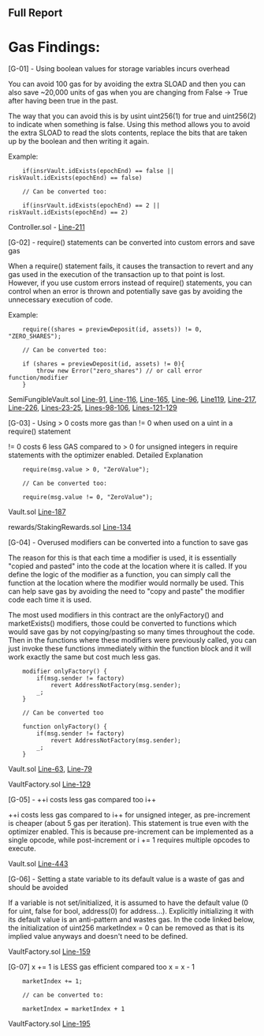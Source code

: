 ## Full Report


# Gas Findings:

[G-01] - Using boolean values for storage variables incurs overhead

You can avoid 100 gas for by avoiding the extra SLOAD and then you can also save ~20,000 units of gas
when you are changing from False -> True after having been true in the past. 

The way that you can avoid this is by usint uint256(1) for true and uint256(2) to indicate when something is false.
Using this method allows you to avoid the extra SLOAD to read the slots contents, replace the bits that are taken up by the boolean and then writing it again.

Example:
```solidity
    if(insrVault.idExists(epochEnd) == false || riskVault.idExists(epochEnd) == false)

    // Can be converted too:

    if(insrVault.idExists(epochEnd) == 2 || riskVault.idExists(epochEnd) == 2)
```

Controller.sol - [Line-211](https://github.com/code-423n4/2022-09-y2k-finance/blob/2175c044af98509261e4147edeb48e1036773771/src/Controller.sol#L211)

[G-02] - require() statements can be converted into custom errors and save gas

When a require() statement fails, it causes the transaction to revert and any gas used in the execution of the transaction up to that point is lost. However, if you use custom errors instead of require() statements, you can control when an error is thrown and potentially save gas by avoiding the unnecessary execution of code.

Example:
```solidity
    require((shares = previewDeposit(id, assets)) != 0, "ZERO_SHARES");

    // Can be converted too:

    if (shares = previewDeposit(id, assets) != 0){
        throw new Error("zero_shares") // or call error function/modifier
    }
```

SemiFungibleVault.sol [Line-91](https://github.com/code-423n4/2022-09-y2k-finance/blob/2175c044af98509261e4147edeb48e1036773771/src/SemiFungibleVault.sol#L91), [Line-116](https://github.com/code-423n4/2022-09-y2k-finance/blob/2175c044af98509261e4147edeb48e1036773771/src/SemiFungibleVault.sol#L116), [Line-165](https://github.com/code-423n4/2022-09-y2k-finance/blob/2175c044af98509261e4147edeb48e1036773771/src/Vault.sol#L165), [Line-96](https://github.com/code-423n4/2022-09-y2k-finance/blob/2175c044af98509261e4147edeb48e1036773771/src/rewards/StakingRewards.sol#L96), [Line119](https://github.com/code-423n4/2022-09-y2k-finance/blob/2175c044af98509261e4147edeb48e1036773771/src/rewards/StakingRewards.sol#L119), [Line-217](https://github.com/code-423n4/2022-09-y2k-finance/blob/2175c044af98509261e4147edeb48e1036773771/src/rewards/StakingRewards.sol#L217), [Line-226](https://github.com/code-423n4/2022-09-y2k-finance/blob/2175c044af98509261e4147edeb48e1036773771/src/rewards/StakingRewards.sol#L226), [Lines-23-25](https://github.com/code-423n4/2022-09-y2k-finance/blob/2175c044af98509261e4147edeb48e1036773771/src/oracles/PegOracle.sol#L23-L25), [Lines-98-106](https://github.com/code-423n4/2022-09-y2k-finance/blob/2175c044af98509261e4147edeb48e1036773771/src/oracles/PegOracle.sol#L98-L106), [Lines-121-129](https://github.com/code-423n4/2022-09-y2k-finance/blob/2175c044af98509261e4147edeb48e1036773771/src/oracles/PegOracle.sol#L121-L129)


[G-03] - Using > 0 costs more gas than != 0 when used on a uint in a require() statement

!= 0 costs 6 less GAS compared to > 0 for unsigned integers in require statements with the optimizer enabled. Detailed Explanation

```solidity
    require(msg.value > 0, "ZeroValue");

    // Can be converted too:

    require(msg.value != 0, "ZeroValue");
```

Vault.sol [Line-187](https://github.com/code-423n4/2022-09-y2k-finance/blob/2175c044af98509261e4147edeb48e1036773771/src/Vault.sol#L187)

rewards/StakingRewards.sol [Line-134](https://github.com/code-423n4/2022-09-y2k-finance/blob/2175c044af98509261e4147edeb48e1036773771/src/rewards/StakingRewards.sol#L134)

[G-04] - Overused modifiers can be converted into a function to save gas

The reason for this is that each time a modifier is used, it is essentially "copied and pasted" into the code at the location where it is called. If you define the logic of the modifier as a function, you can simply call the function at the location where the modifier would normally be used. This can help save gas by avoiding the need to "copy and paste" the modifier code each time it is used.

The most used modifiers in this contract are the onlyFactory() and marketExists() modifiers, those could be converted to functions which would save gas by not copying/pasting so many times throughout the code. Then in the functions where these modifiers were previously called, you can just invoke these functions immediately within the function block and it will work exactly the same but cost much less gas.

```solidity
    modifier onlyFactory() {
        if(msg.sender != factory)
            revert AddressNotFactory(msg.sender);
        _;
    }

    // Can be converted too

    function onlyFactory() {
        if(msg.sender != factory)
            revert AddressNotFactory(msg.sender);
        _;
    }
```

Vault.sol [Line-63](https://github.com/code-423n4/2022-09-y2k-finance/blob/2175c044af98509261e4147edeb48e1036773771/src/Vault.sol#L63), [Line-79](https://github.com/code-423n4/2022-09-y2k-finance/blob/2175c044af98509261e4147edeb48e1036773771/src/Vault.sol#L79)

VaultFactory.sol [Line-129](https://github.com/code-423n4/2022-09-y2k-finance/blob/2175c044af98509261e4147edeb48e1036773771/src/VaultFactory.sol#L129)

[G-05] - ++i costs less gas compared too i++

++i costs less gas compared to i++ for unsigned integer, as pre-increment is cheaper (about 5 gas per iteration). This statement is true even with the optimizer enabled. This is because pre-increment can be implemented as a single opcode, while post-increment or i += 1 requires multiple opcodes to execute.

Vault.sol [Line-443](https://github.com/code-423n4/2022-09-y2k-finance/blob/2175c044af98509261e4147edeb48e1036773771/src/Vault.sol#L443)

[G-06] - Setting a state variable to its default value is a waste of gas and should be avoided

If a variable is not set/initialized, it is assumed to have the default value (0 for uint, false for bool, address(0) for address…). Explicitly initializing it with its default value is an anti-pattern and wastes gas. In the code linked below, the initialization of uint256 marketIndex = 0 can be removed as that is its implied value anyways and doesn't need to be defined.

VaultFactory.sol [Line-159](https://github.com/code-423n4/2022-09-y2k-finance/blob/2175c044af98509261e4147edeb48e1036773771/src/VaultFactory.sol#L159)

[G-07] x += 1 is LESS gas efficient compared too x = x - 1

```solidity
    marketIndex += 1;

    // can be converted to:

    marketIndex = marketIndex + 1
```

VaultFactory.sol [Line-195](https://github.com/code-423n4/2022-09-y2k-finance/blob/2175c044af98509261e4147edeb48e1036773771/src/VaultFactory.sol#L195)